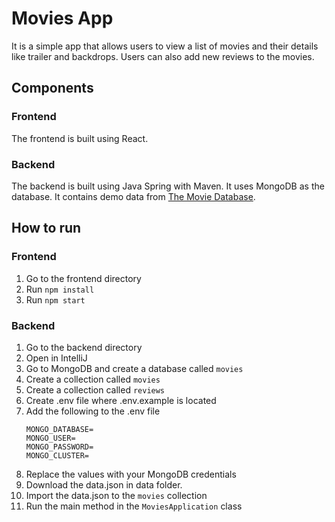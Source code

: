 # Movies App

It is a simple app that allows users to view a list of movies and their details like trailer and backdrops. Users can also add new reviews to the movies.

## Components
### Frontend
The frontend is built using React.

### Backend
The backend is built using Java Spring with Maven. It uses MongoDB as the database. It contains demo data from [The Movie Database](https://www.themoviedb.org/).

## How to run
### Frontend
1. Go to the frontend directory
2. Run `npm install`
3. Run `npm start`

### Backend
1. Go to the backend directory
2. Open in IntelliJ
3. Go to MongoDB and create a database called `movies`
4. Create a collection called `movies`
5. Create a collection called `reviews`
6. Create .env file where .env.example is located
7. Add the following to the .env file
    ```
    MONGO_DATABASE=
    MONGO_USER=
    MONGO_PASSWORD=
    MONGO_CLUSTER=
    ```
8. Replace the values with your MongoDB credentials
9. Download the data.json in data folder.
10. Import the data.json to the `movies` collection
11. Run the main method in the `MoviesApplication` class
